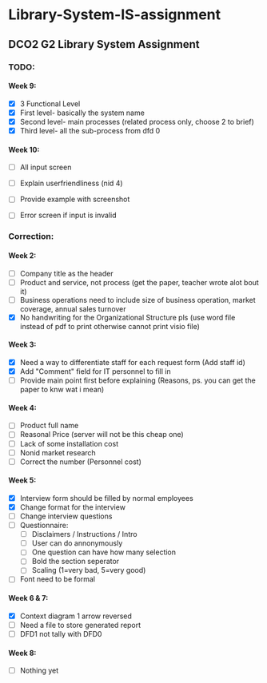 # Library-System-IS-assignment
## DCO2 G2 Library System Assignment

### TODO:    
#### Week 9:
- [x] 3 Functional Level
- [x] First level- basically the system name
- [x] Second level- main processes (related process only, choose 2 to brief)
- [x] Third level- all the sub-process from dfd 0

#### Week 10:
- [ ] All input screen
- [ ] Explain userfriendliness (nid 4)
- [ ] Provide example with screenshot
- [ ] Error screen if input is invalid

    
### Correction:
#### Week 2:
- [ ] Company title as the header
- [ ] Product and service, not process (get the paper, teacher wrote alot bout it)
- [ ] Business operations need to include size of business operation, market coverage, annual sales turnover
- [x] No handwriting for the Organizational Structure pls (use word file instead of pdf to print otherwise cannot print visio file)
    
#### Week 3:
- [x] Need a way to differentiate staff for each request form (Add staff id)
- [x] Add "Comment" field for IT personnel to fill in
- [ ] Provide main point first before explaining (Reasons, ps. you can get the paper to knw wat i mean)
    
#### Week 4:
- [ ] Product full name
- [ ] Reasonal Price (server will not be this cheap one)
- [ ] Lack of some installation cost
- [ ] Nonid market research
- [ ] Correct the number (Personnel cost)
    
#### Week 5:
- [x] Interview form should be filled by normal employees
- [x] Change format for the interview
- [ ] Change interview questions
- [ ] Questionnaire:
  - [ ] Disclaimers / Instructions / Intro
  - [ ] User can do annonymously
  - [ ] One question can have how many selection
  - [ ] Bold the section seperator
  - [ ] Scaling (1=very bad, 5=very good)
- [ ] Font need to be formal

#### Week 6 & 7:
- [x] Context diagram 1 arrow reversed
- [ ] Need a file to store generated report
- [ ] DFD1 not tally with DFD0

#### Week 8:
- [ ] Nothing yet
